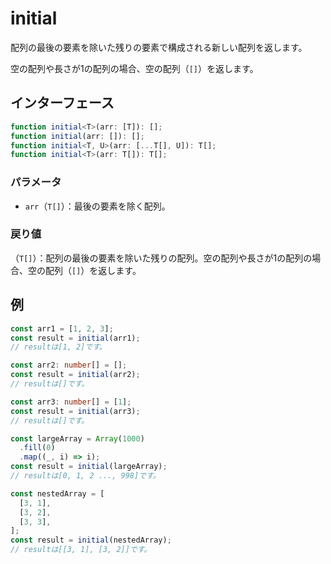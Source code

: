 # initial

配列の最後の要素を除いた残りの要素で構成される新しい配列を返します。

空の配列や長さが1の配列の場合、空の配列（`[]`）を返します。

## インターフェース

```typescript
function initial<T>(arr: [T]): [];
function initial(arr: []): [];
function initial<T, U>(arr: [...T[], U]): T[];
function initial<T>(arr: T[]): T[];
```

### パラメータ

- `arr`（`T[]`）：最後の要素を除く配列。

### 戻り値

（`T[]`）：配列の最後の要素を除いた残りの配列。空の配列や長さが1の配列の場合、空の配列（`[]`）を返します。

## 例

```typescript
const arr1 = [1, 2, 3];
const result = initial(arr1);
// resultは[1, 2]です。

const arr2: number[] = [];
const result = initial(arr2);
// resultは[]です。

const arr3: number[] = [1];
const result = initial(arr3);
// resultは[]です。

const largeArray = Array(1000)
  .fill(0)
  .map((_, i) => i);
const result = initial(largeArray);
// resultは[0, 1, 2 ..., 998]です。

const nestedArray = [
  [3, 1],
  [3, 2],
  [3, 3],
];
const result = initial(nestedArray);
// resultは[[3, 1], [3, 2]]です。
```
